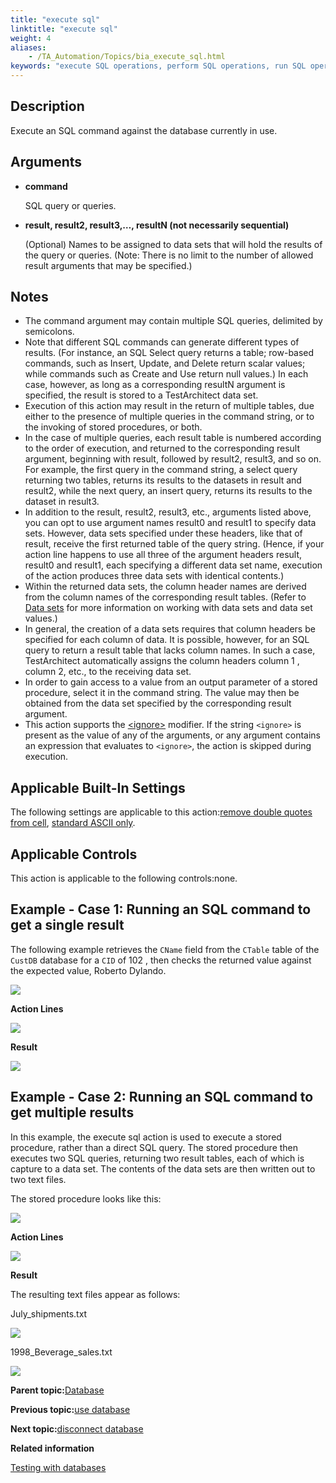 ```yaml
--- 
title: "execute sql"
linktitle: "execute sql"
weight: 4
aliases: 
    - /TA_Automation/Topics/bia_execute_sql.html
keywords: "execute SQL operations, perform SQL operations, run SQL operations"
---
```


## Description

Execute an SQL command against the database currently in use.

## Arguments

-   **command**

    SQL query or queries.

-   **result, result2, result3,…, resultN \(not necessarily sequential\)**

    \(Optional\) Names to be assigned to data sets that will hold the results of the query or queries. \(Note: There is no limit to the number of allowed result arguments that may be specified.\)


## Notes

-   The command argument may contain multiple SQL queries, delimited by semicolons.
-   Note that different SQL commands can generate different types of results. \(For instance, an SQL Select query returns a table; row-based commands, such as Insert, Update, and Delete return scalar values; while commands such as Create and Use return null values.\) In each case, however, as long as a corresponding resultN argument is specified, the result is stored to a TestArchitect data set.
-   Execution of this action may result in the return of multiple tables, due either to the presence of multiple queries in the command string, or to the invoking of stored procedures, or both.
-   In the case of multiple queries, each result table is numbered according to the order of execution, and returned to the corresponding result argument, beginning with result, followed by result2, result3, and so on. For example, the first query in the command string, a select query returning two tables, returns its results to the datasets in result and result2, while the next query, an insert query, returns its results to the dataset in result3.
-   In addition to the result, result2, result3, etc., arguments listed above, you can opt to use argument names result0 and result1 to specify data sets. However, data sets specified under these headers, like that of result, receive the first returned table of the query string. \(Hence, if your action line happens to use all three of the argument headers result, result0 and result1, each specifying a different data set name, execution of the action produces three data sets with identical contents.\)
-   Within the returned data sets, the column header names are derived from the column names of the corresponding result tables. \(Refer to [Data sets](Data_set.html) for more information on working with data sets and data set values.\)
-   In general, the creation of a data sets requires that column headers be specified for each column of data. It is possible, however, for an SQL query to return a result table that lacks column names. In such a case, TestArchitect automatically assigns the column headers column 1 , column 2, etc., to the receiving data set.
-   In order to gain access to a value from an output parameter of a stored procedure, select it in the command string. The value may then be obtained from the data set specified by the corresponding result argument.
-   This action supports the [<ignore\>](/reuse/../TA_Automation/Topics/Ignoring_action.html) modifier. If the string `<ignore>` is present as the value of any of the arguments, or any argument contains an expression that evaluates to `<ignore>`, the action is skipped during execution.

## Applicable Built-In Settings

The following settings are applicable to this action:[remove double quotes from cell](remove_double_quotes_from_cells.html), [standard ASCII only](standard_ASCII_only.html).

## Applicable Controls

This action is applicable to the following controls:none.

## Example - Case 1: Running an SQL command to get a single result

The following example retrieves the `CName` field from the `CTable` table of the `CustDB` database for a `CID` of 102 , then checks the returned value against the expected value, Roberto Dylando.

![](/images//Images/db_CTable.01.png)

**Action Lines**

![](/images//Images/bia_execute_sql_1_pgm.r02.png)

**Result**

![](/images//Images/bia_execute_sql_1_res.r01.png)

## Example - Case 2: Running an SQL command to get multiple results

In this example, the execute sql action is used to execute a stored procedure, rather than a direct SQL query. The stored procedure then executes two SQL queries, returning two result tables, each of which is capture to a data set. The contents of the data sets are then written out to two text files.

The stored procedure looks like this:

![](/images//Images/bia_execute_sql_aut.r01.png)

**Action Lines**

![](/images//Images/bia_execute_sql_2_pgm.r01.png)

**Result**

The resulting text files appear as follows:

July\_shipments.txt

![](/images//Images/bia_execute_sql.July_Shipments.png)

1998\_Beverage\_sales.txt

![](/images//Images/bia_execute_sql.1998_Beverage_sales.png)

**Parent topic:**[Database](/TA_Automation/Topics/bia_Database.html)

**Previous topic:**[use database](/TA_Automation/Topics/bia_use_database.html)

**Next topic:**[disconnect database](/TA_Automation/Topics/bia_disconnect_database.html)

**Related information**  


[Testing with databases](/TA_Automation/Topics/aut_app_testing_Database_apps.html)

